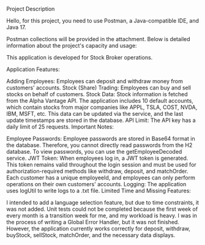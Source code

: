 Project Description

Hello, for this project, you need to use Postman, a Java-compatible IDE, and Java 17.

Postman collections will be provided in the attachment. Below is detailed information about the project's capacity and usage:

This application is developed for Stock Broker operations.

Application Features:

Adding Employees: Employees can deposit and withdraw money from customers' accounts.
Stock (Share) Trading: Employees can buy and sell stocks on behalf of customers.
Stock Data: Stock information is fetched from the Alpha Vantage API. The application includes 10 default accounts, which contain stocks from major companies like APPL, TSLA, COST, NVDA, IBM, MSFT, etc. This data can be updated via the service, and the last update timestamps are stored in the database.
API Limit: The API key has a daily limit of 25 requests.
Important Notes:

Employee Passwords: Employee passwords are stored in Base64 format in the database. Therefore, you cannot directly read passwords from the H2 database. To view passwords, you can use the getEmployeeDecoded service.
JWT Token: When employees log in, a JWT token is generated. This token remains valid throughout the login session and must be used for authorization-required methods like withdraw, deposit, and matchOrder. Each customer has a unique employeeId, and employees can only perform operations on their own customers' accounts.
Logging: The application uses logUtil to write logs to a .txt file.
Limited Time and Missing Features:

I intended to add a language selection feature, but due to time constraints, it was not added.
Unit tests could not be completed because the first week of every month is a transition week for me, and my workload is heavy.
I was in the process of writing a Global Error Handler, but it was not finished.
However, the application currently works correctly for deposit, withdraw, buyStock, sellStock, matchOrder, and the necessary data displays.
